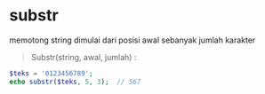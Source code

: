 # substr
memotong string dimulai dari posisi awal
sebanyak jumlah karakter  

> Substr(string, awal, jumlah) :

```php
$teks = '0123456789';
echo substr($teks, 5, 3);  // 567
```


